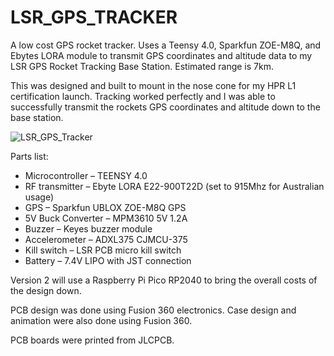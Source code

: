 # LSR_GPS_TRACKER

A low cost GPS rocket tracker. Uses a Teensy 4.0, Sparkfun ZOE-M8Q, and Ebytes LORA module to transmit GPS coordinates and altitude data to my LSR GPS Rocket Tracking Base Station. Estimated range is 7km.

This was designed and built to mount in the nose cone for my HPR L1 certification launch. Tracking worked perfectly and I was able to successfully transmit the rockets GPS coordinates and altitude down to the base station.

![LSR_GPS_Tracker](https://user-images.githubusercontent.com/70121687/173563023-977a44c3-287d-41a4-a456-b5ffb58ea424.png)

Parts list:
* Microcontroller – TEENSY 4.0
* RF transmitter – Ebyte LORA E22-900T22D (set to 915Mhz for Australian usage)
* GPS – Sparkfun UBLOX ZOE-M8Q GPS
* 5V Buck Converter – MPM3610 5V 1.2A
* Buzzer – Keyes buzzer module
* Accelerometer – ADXL375 CJMCU-375
* Kill switch – LSR PCB micro kill switch
* Battery – 7.4V LIPO with JST connection

Version 2 will use a Raspberry Pi Pico RP2040 to bring the overall costs of the design down.

PCB design was done using Fusion 360 electronics. Case design and animation were also done using Fusion 360.

PCB boards were printed from JLCPCB.
